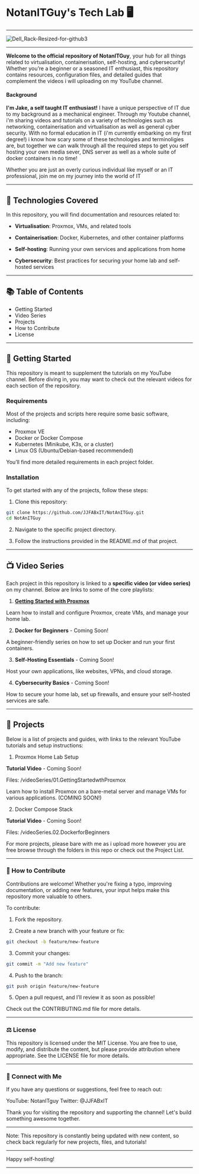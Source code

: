# NotanITGuy's Tech Lab 🖥️

---

![Dell_Rack-Resized-for-github3](https://github.com/user-attachments/assets/0480e999-6720-4090-8ed2-639adb9751d6)

---   

**Welcome to the official repository of NotanITGuy**, your hub for all things related to virtualisation, containerisation, self-hosting, and cybersecurity! Whether you’re a beginner or a seasoned IT enthusiast, this repository contains resources, configuration files, and detailed guides that complement the videos i will uploading on my YouTube channel.

#### Background

 **I'm Jake, a self taught IT enthusiast!** I have a unique perspective of IT due to my background as a mechanical engineer. Through my 
 Youtube channel, i'm sharing videos and tutorials on a variety of technologies such as networking, containerisation and virtualisation as well
 as general cyber security. With no formal education in IT (i'm currently embarking on my first degree!) i know how scary some of these 
 technologies and terminoligies are, but together we can walk through all the required steps to get you self hosting your own media sever, 
 DNS server as well as a whole suite of docker containers in no time! 
 
 Whether you are just an overly curious individual like myself or an IT professional, join me on my journey into the world of IT

---

## 🔧 Technologies Covered

In this repository, you will find documentation and resources related to:

- **Virtualisation**: Proxmox, VMs, and related tools

- **Containerisation**: Docker, Kubernetes, and other container platforms

- **Self-hosting**: Running your own services and applications from home

- **Cybersecurity**: Best practices for securing your home lab and self-hosted services

---

## 📚 Table of Contents

- Getting Started
- Video Series
- Projects
- How to Contribute
- License

---

## 🏁 Getting Started

This repository is meant to supplement the tutorials on my YouTube channel. Before diving in, you may want to check out the relevant videos for each section of the repository.

### Requirements

Most of the projects and scripts here require some basic software, including:

- Proxmox VE
- Docker or Docker Compose
- Kubernetes (Minikube, K3s, or a cluster)
- Linux OS (Ubuntu/Debian-based recommended)

You’ll find more detailed requirements in each project folder.

### Installation

To get started with any of the projects, follow these steps:

1. Clone this repository:

``` bash
git clone https://github.com/JJFABxIT/NotAnITGuy.git
cd NotAnITGuy
```

2. Navigate to the specific project directory.

3. Follow the instructions provided in the README.md of that project.

---

## 📺 Video Series

Each project in this repository is linked to a **specific video (or video series)** on my channel. Below are links to some of the core playlists:

1. [**Getting Started with Proxmox**](https://github.com/JJFABxIT/NotAnITGuy/tree/main/videoSeries/01.GettingStartedwithPromox)

Learn how to install and configure Proxmox, create VMs, and manage your home lab.

2. **Docker for Beginners** - Coming Soon!

A beginner-friendly series on how to set up Docker and run your first containers.

3. **Self-Hosting Essentials** - Coming Soon!

Host your own applications, like websites, VPNs, and cloud storage.

4. **Cybersecurity Basics** - Coming Soon!

How to secure your home lab, set up firewalls, and ensure your self-hosted services are safe.

---

## 🚀 Projects

Below is a list of projects and guides, with links to the relevant YouTube tutorials and setup instructions:

1. Proxmox Home Lab Setup

**Tutorial Video** - Coming Soon!

Files: /videoSeries/01.GettingStartedwthProxmox

Learn how to install Proxmox on a bare-metal server and manage VMs for various applications. (COMING SOON!)

2. Docker Compose Stack

**Tutorial Video** - Coming Soon!

Files: /videoSeries.02.DockerforBeginners

For more projects, please bare with me as i upload more however you are free browse through the folders in this repo or check out the Project List.

---

### 🤝 How to Contribute

Contributions are welcome! Whether you're fixing a typo, improving documentation, or adding new features, your input helps make this repository more valuable to others.

To contribute:

1. Fork the repository.

2. Create a new branch with your feature or fix:

``` bash
git checkout -b feature/new-feature
```

3. Commit your changes:

``` bash
git commit -m "Add new feature"
```

4. Push to the branch:

``` bash
git push origin feature/new-feature
```

5. Open a pull request, and I’ll review it as soon as possible!

Check out the CONTRIBUTING.md file for more details.

---

### ⚖️ License

This repository is licensed under the MIT License. You are free to use, modify, and distribute the content, but please provide attribution where appropriate. See the LICENSE file for more details.

---

### 💬 Connect with Me

If you have any questions or suggestions, feel free to reach out:

YouTube: NotanITguy
Twitter: @JJFABxIT

Thank you for visiting the repository and supporting the channel! Let's build something awesome together.

---

Note:
This repository is constantly being updated with new content, so check back regularly for new projects, files, and tutorials!

---

Happy self-hosting!

---